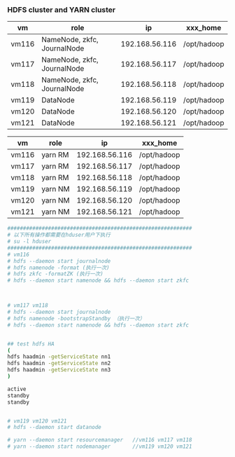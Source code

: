 ### HDFS cluster and YARN cluster

| vm    | role                                 | ip             | xxx_home    |
|-------|--------------------------------------|----------------|-------------|
| vm116 | NameNode, zkfc, JournalNode          | 192.168.56.116 | /opt/hadoop |
| vm117 | NameNode, zkfc, JournalNode          | 192.168.56.117 | /opt/hadoop |
| vm118 | NameNode, zkfc, JournalNode          | 192.168.56.118 | /opt/hadoop |
| vm119 | DataNode                             | 192.168.56.119 | /opt/hadoop |
| vm120 | DataNode                             | 192.168.56.120 | /opt/hadoop |
| vm121 | DataNode                             | 192.168.56.121 | /opt/hadoop |

| vm    | role     | ip             | xxx_home    |
|-------|----------|----------------|-------------|
| vm116 | yarn RM  | 192.168.56.116 | /opt/hadoop |
| vm117 | yarn RM  | 192.168.56.117 | /opt/hadoop |
| vm118 | yarn RM  | 192.168.56.118 | /opt/hadoop |
| vm119 | yarn NM  | 192.168.56.119 | /opt/hadoop |
| vm120 | yarn NM  | 192.168.56.120 | /opt/hadoop |
| vm121 | yarn NM  | 192.168.56.121 | /opt/hadoop |

```bash
###########################################################
# 以下所有操作都需要在hduser用户下执行
# su -l hduser
###########################################################
# vm116
# hdfs --daemon start journalnode
# hdfs namenode -format (执行一次)
# hdfs zkfc -formatZK (执行一次)
# hdfs --daemon start namenode && hdfs --daemon start zkfc



# vm117 vm118
# hdfs --daemon start journalnode
# hdfs namenode -bootstrapStandby （执行一次）
# hdfs --daemon start namenode && hdfs --daemon start zkfc


## test hdfs HA
(
hdfs haadmin -getServiceState nn1
hdfs haadmin -getServiceState nn2
hdfs haadmin -getServiceState nn3
)

active
standby
standby


# vm119 vm120 vm121
# hdfs --daemon start datanode
```

```bash
# yarn --daemon start resourcemanager   //vm116 vm117 vm118
# yarn --daemon start nodemanager       //vm119 vm120 vm121
```